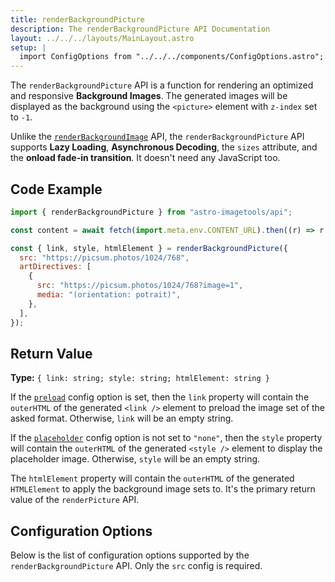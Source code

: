 ```yaml
---
title: renderBackgroundPicture
description: The renderBackgroundPicture API Documentation
layout: ../../../layouts/MainLayout.astro
setup: |
  import ConfigOptions from "../../../components/ConfigOptions.astro";
---
```


The `renderBackgroundPicture` API is a function for rendering an optimized and responsive **Background Images**. The generated images will be displayed as the background using the `<picture>` element with `z-index` set to `-1`.

Unlike the [`renderBackgroundImage`](/en/api/renderBackgroundImage) API, the `renderBackgroundPicture` API supports **Lazy Loading**, **Asynchronous Decoding**, the `sizes` attribute, and the **onload fade-in transition**. It doesn't need any JavaScript too.

## Code Example

```js
import { renderBackgroundPicture } from "astro-imagetools/api";

const content = await fetch(import.meta.env.CONTENT_URL).then((r) => r.text());

const { link, style, htmlElement } = renderBackgroundPicture({
  src: "https://picsum.photos/1024/768",
  artDirectives: [
    {
      src: "https://picsum.photos/1024/768?image=1",
      media: "(orientation: potrait)",
    },
  ],
});
```

## Return Value

**Type:** `{ link: string; style: string; htmlElement: string }`

If the [`preload`](#preload) config option is set, then the `link` property will contain the `outerHTML` of the generated `<link />` element to preload the image set of the asked format. Otherwise, `link` will be an empty string.

If the [`placeholder`](#placeholder) config option is not set to `"none"`, then the `style` property will contain the `outerHTML` of the generated `<style />` element to display the placeholder image. Otherwise, `style` will be an empty string.

The `htmlElement` property will contain the `outerHTML` of the generated `HTMLElement` to apply the background image sets to. It's the primary return value of the `renderPicture` API.

## Configuration Options

Below is the list of configuration options supported by the `renderBackgroundPicture` API. Only the `src` config is required.

<ConfigOptions api="renderBackgroundPicture" />
